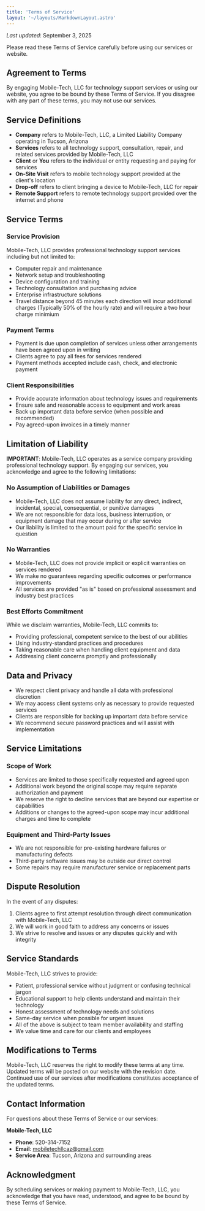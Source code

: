 ```yaml
---
title: 'Terms of Service'
layout: '~/layouts/MarkdownLayout.astro'
---
```


_Last updated_: September 3, 2025

Please read these Terms of Service carefully before using our services or website.

## Agreement to Terms

By engaging Mobile-Tech, LLC for technology support services or using our website, you agree to be bound by these Terms of Service. If you disagree with any part of these terms, you may not use our services.

## Service Definitions

- **Company** refers to Mobile-Tech, LLC, a Limited Liability Company operating in Tucson, Arizona
- **Services** refers to all technology support, consultation, repair, and related services provided by Mobile-Tech, LLC
- **Client** or **You** refers to the individual or entity requesting and paying for services
- **On-Site Visit** refers to mobile technology support provided at the client's location
- **Drop-off** refers to client bringing a device to Mobile-Tech, LLC for repair
- **Remote Support** refers to remote technology support provided over the internet and phone

## Service Terms

### Service Provision

Mobile-Tech, LLC provides professional technology support services including but not limited to:

- Computer repair and maintenance
- Network setup and troubleshooting
- Device configuration and training
- Technology consultation and purchasing advice
- Enterprise infrastructure solutions
- Travel distance beyond 45 minutes each direction will incur additional charges (Typically 50% of the hourly rate) and will require a two hour charge minimium

### Payment Terms

- Payment is due upon completion of services unless other arrangements have been agreed upon in writing
- Clients agree to pay all fees for services rendered
- Payment methods accepted include cash, check, and electronic payment

### Client Responsibilities

- Provide accurate information about technology issues and requirements
- Ensure safe and reasonable access to equipment and work areas
- Back up important data before service (when possible and recommended)
- Pay agreed-upon invoices in a timely manner

## Limitation of Liability

**IMPORTANT**: Mobile-Tech, LLC operates as a service company providing professional technology support. By engaging our services, you acknowledge and agree to the following limitations:

### No Assumption of Liabilities or Damages

- Mobile-Tech, LLC does not assume liability for any direct, indirect, incidental, special, consequential, or punitive damages
- We are not responsible for data loss, business interruption, or equipment damage that may occur during or after service
- Our liability is limited to the amount paid for the specific service in question

### No Warranties

- Mobile-Tech, LLC does not provide implicit or explicit warranties on services rendered
- We make no guarantees regarding specific outcomes or performance improvements
- All services are provided "as is" based on professional assessment and industry best practices

### Best Efforts Commitment

While we disclaim warranties, Mobile-Tech, LLC commits to:

- Providing professional, competent service to the best of our abilities
- Using industry-standard practices and procedures
- Taking reasonable care when handling client equipment and data
- Addressing client concerns promptly and professionally

## Data and Privacy

- We respect client privacy and handle all data with professional discretion
- We may access client systems only as necessary to provide requested services
- Clients are responsible for backing up important data before service
- We recommend secure password practices and will assist with implementation

## Service Limitations

### Scope of Work

- Services are limited to those specifically requested and agreed upon
- Additional work beyond the original scope may require separate authorization and payment
- We reserve the right to decline services that are beyond our expertise or capabilities
- Additions or changes to the agreed-upon scope may incur additional charges and time to complete

### Equipment and Third-Party Issues

- We are not responsible for pre-existing hardware failures or manufacturing defects
- Third-party software issues may be outside our direct control
- Some repairs may require manufacturer service or replacement parts

## Dispute Resolution

In the event of any disputes:

1. Clients agree to first attempt resolution through direct communication with Mobile-Tech, LLC
2. We will work in good faith to address any concerns or issues
3. We strive to resolve and issues or any disputes quickly and with integrity

## Service Standards

Mobile-Tech, LLC strives to provide:

- Patient, professional service without judgment or confusing technical jargon
- Educational support to help clients understand and maintain their technology
- Honest assessment of technology needs and solutions
- Same-day service when possible for urgent issues
- All of the above is subject to team member availability and staffing
- We value time and care for our clients and employees

## Modifications to Terms

Mobile-Tech, LLC reserves the right to modify these terms at any time. Updated terms will be posted on our website with the revision date. Continued use of our services after modifications constitutes acceptance of the updated terms.

## Contact Information

For questions about these Terms of Service or our services:

**Mobile-Tech, LLC**

- **Phone**: 520-314-7152
- **Email**: mobiletechllcaz@gmail.com
- **Service Area**: Tucson, Arizona and surrounding areas

## Acknowledgment

By scheduling services or making payment to Mobile-Tech, LLC, you acknowledge that you have read, understood, and agree to be bound by these Terms of Service.
